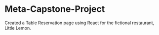 # Meta-Capstone-Project
Created a Table Reservation page using React for the fictional restaurant, Little Lemon. 
